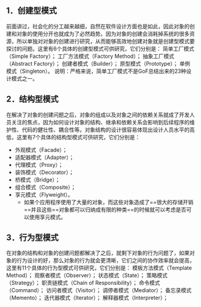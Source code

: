 ## 1．创建型模式
前面讲过，社会化的分工越来越细，自然在软件设计方面也是如此，因此对象的创建和对象的使用分开也就成为了必然趋势。因为对象的创建会消耗掉系统的很多资源，所以单独对对象的创建进行研究，从而能够高效地创建对象就是创建型模式要探讨的问题。这里有6个具体的创建型模式可供研究，它们分别是：
简单工厂模式（Simple Factory）；
工厂方法模式（Factory Method）；
抽象工厂模式（Abstract Factory）；
创建者模式（Builder）；
原型模式（Prototype）；
单例模式（Singleton）。
说明：严格来说，简单工厂模式不是GoF总结出来的23种设计模式之一。

## 2．结构型模式
在解决了对象的创建问题之后，对象的组成以及对象之间的依赖关系就成了开发人员关注的焦点，因为如何设计对象的结构、继承和依赖关系会影响到后续程序的维护性、代码的健壮性、耦合性等。对象结构的设计很容易体现出设计人员水平的高低，这里有7个具体的结构型模式可供研究，它们分别是：
- 外观模式（Facade）；
- 适配器模式（Adapter）；
- 代理模式（Proxy）；
- 装饰模式（Decorator）；
- 桥模式（Bridge）；
- 组合模式（Composite）；
- 享元模式（Flyweight）。
	- 如果个应用程序使用了大量的对象，而这些对象造成了==很大的存储开销==并且这些==对象都可以归纳成有限的种类==的时候就可以考虑是否可以使用享元模式。

## 3．行为型模式
在对象的结构和对象的创建问题都解决了之后，就剩下对象的行为问题了，如果对象的行为设计的好，那么对象的行为就会更清晰，它们之间的协作效率就会提高，这里有11个具体的行为型模式可供研究，它们分别是：
模板方法模式（Template Method）；
观察者模式（Observer）；
状态模式（State）；
策略模式（Strategy）；
职责链模式（Chain of Responsibility）；
命令模式（Command）；
访问者模式（Visitor）；
调停者模式（Mediator）；
备忘录模式（Memento）；
迭代器模式（Iterator）；
解释器模式（Interpreter）；



